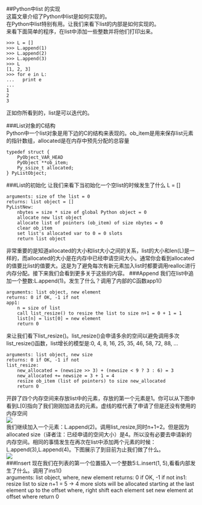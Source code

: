 ##Python中list 的实现  
这篇文章介绍了Python中list是如何实现的。  
在Python中list特别有用。让我们来看下list的内部是如何实现的。  
来看下面简单的程序，在list中添加一些整数并将他们打印出来。  

    >>> L = []
    >>> L.append(1)
    >>> L.append(2)
    >>> L.append(3)
    >>> L
    [1, 2, 3]
    >>> for e in L:
    ...   print e
    ... 
    1
    2
    3
正如你所看到的，list是可以迭代的。  

###List对象的C结构  
Python中一个list对象是用下边的C的结构来表现的。ob_item是用来保存list元素的指针数组，allocated是在内存中预先分配的总容量

    typedef struct {
        PyObject_VAR_HEAD
        PyObject **ob_item;
        Py_ssize_t allocated;
    } PyListObject;

###List的初始化
让我们来看下当初始化一个空list的时候发生了什么 L = []
    
    arguments: size of the list = 0
    returns: list object = []
    PyListNew:
        nbytes = size * size of global Python object = 0
        allocate new list object
        allocate list of pointers (ob_item) of size nbytes = 0
        clear ob_item
        set list's allocated var to 0 = 0 slots
        return list object 

非常重要的是知道allocated的大小和list大小之间的关系，list的大小和len(L)是一样的，而allocated的大小是在内存中已经申请空间大小。通常你会看到allocated的值要比list的值要大。这是为了避免每次有新元素加入list时都要调用realloc进行内存分配。接下来我们会看到更多关于这些的内容。
###Append
我们在list中追加一个整数:L.append(1)。发生了什么？调用了内部的C函数app1()

    arguments: list object, new element
    returns: 0 if OK, -1 if not
    app1:
        n = size of list
        call list_resize() to resize the list to size n+1 = 0 + 1 = 1
        list[n] = list[0] = new element
        return 0

来让我们看下list_resize()。list_resize()会申请多余的空间以避免调用多次list_resize()函数，list增长的模型是:0, 4, 8, 16, 25, 35, 46, 58, 72, 88, …

    arguments: list object, new size
    returns: 0 if OK, -1 if not
    list_resize:
        new_allocated = (newsize >> 3) + (newsize < 9 ? 3 : 6) = 3
        new_allocated += newsize = 3 + 1 = 4
        resize ob_item (list of pointers) to size new_allocated
        return 0

开辟了四个内存空间来存放list中的元素，存放的第一个元素是1。你可以从下图中看到L[0]指向了我们刚刚加进去的元素。虚线的框代表了申请了但是还没有使用的内存空间  
![](https://raw.github.com/acmerfight/insight_python/master/list.png)  
我们继续加入一个元素：L.append(2)。调用list_resize,同时n+1=2。但是因为allocated size（译者注：已经申请的空间大小）是4。所以没有必要去申请新的内存空间。相同的事情发生在再次在list中添加两个元素的时候：L.append(3),L.append(4)。下图展示了到目前为止我们做了什么。  
![](https://raw.github.com/acmerfight/insight_python/master/list_4.png)  
###Insert
现在我们在列表的第一个位置插入一个整数5:L.insert(1, 5),看看内部发生了什么。调用了ins1()  
    arguments: list object, where, new element
    returns: 0 if OK, -1 if not
    ins1:
        resize list to size n+1 = 5 -> 4 more slots will be allocated
        starting at the last element up to the offset where, right shift each element 
        set new element at offset where
        return 0  

